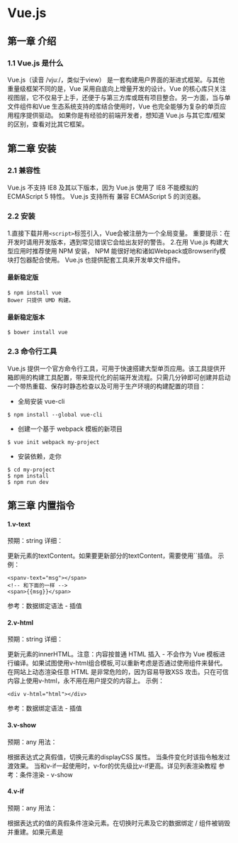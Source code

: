 # Vue.js

## 第一章 介绍

### 1.1 Vue.js 是什么

Vue.js（读音 /vjuː/，类似于view） 是一套构建用户界面的渐进式框架。与其他重量级框架不同的是，Vue 采用自底向上增量开发的设计。Vue 的核心库只关注视图层，它不仅易于上手，还便于与第三方库或既有项目整合。另一方面，当与单文件组件和Vue 生态系统支持的库结合使用时，Vue 也完全能够为复杂的单页应用程序提供驱动。
如果你是有经验的前端开发者，想知道 Vue.js 与其它库/框架的区别，查看对比其它框架。

## 第二章 安装

### 2.1 兼容性

Vue.js 不支持 IE8 及其以下版本，因为 Vue.js 使用了 IE8 不能模拟的 ECMAScript 5 特性。 Vue.js 支持所有
兼容 ECMAScript 5 的浏览器。

### 2.2 安装

1.直接下载并用`<script>`标签引入，Vue会被注册为一个全局变量。
重要提示：在开发时请用开发版本，遇到常见错误它会给出友好的警告。
2.在用 Vue.js 构建大型应用时推荐使用 NPM 安装， NPM 能很好地和诸如Webpack或Browserify模块打包器配合使用。 Vue.js 也提供配套工具来开发单文件组件。

#### 最新稳定版
```angular2html
$ npm install vue
Bower 只提供 UMD 构建。
```
#### 最新稳定版本
```
$ bower install vue
```

### 2.3 命令行工具

Vue.js 提供一个官方命令行工具，可用于快速搭建大型单页应用。该工具提供开箱即用的构建工具配置，带来现代化的前端开发流程。只需几分钟即可创建并启动一个带热重载、保存时静态检查以及可用于生产环境的构建配置的项目：

* 全局安装 vue-cli
```angular2html
$ npm install --global vue-cli
```
* 创建一个基于 webpack 模板的新项目
```angular2html
$ vue init webpack my-project
```
* 安装依赖，走你
```angular2html
$ cd my-project
$ npm install
$ npm run dev
```
## 第三章 内置指令

#### 1.v-text
预期：string
详细：

更新元素的textContent。如果要更新部分的textContent，需要使用``插值。
示例：

```
<spanv-text="msg"></span>
<!-- 和下面的一样 -->
<span>{{msg}}</span>
```
参考：数据绑定语法 - 插值

#### 2.v-html
预期：string
详细：

更新元素的innerHTML。注意：内容按普通 HTML 插入 - 不会作为 Vue 模板进行编译。如果试图使用v-html组合模板,可以重新考虑是否通过使用组件来替代。
在网站上动态渲染任意 HTML 是非常危险的，因为容易导致XSS 攻击。只在可信内容上使用v-html，永不用在用户提交的内容上。
示例：
```angular2html
<div v-html="html"></div>
```
参考：数据绑定语法 - 插值

#### 3.v-show
预期：any
用法：

根据表达式之真假值，切换元素的displayCSS 属性。
当条件变化时该指令触发过渡效果。
当和v-if一起使用时，v-for的优先级比v-if更高。详见列表渲染教程
参考：条件渲染 - v-show

#### 4.v-if
预期：any
用法：

根据表达式的值的真假条件渲染元素。在切换时元素及它的数据绑定 / 组件被销毁并重建。如果元素是<template>，将提出它的内容作为条件块。
当条件变化时该指令触发过渡效果。
参考：条件渲染 - v-if
v-if和v-show
v-if是“真正的”条件渲染，因为它会确保在切换过程中条件块内的事件监听器和子组件适当地被销毁和重建。
v-if也是惰性的：如果在初始渲染时条件为假，则什么也不做——直到条件第一次变为真时，才会开始渲染条件块。
相比之下，v-show就简单得多——不管初始条件是什么，元素总是会被渲染，并且只是简单地基于 CSS 进行切换。
一般来说，v-if有更高的切换开销，而v-show有更高的初始渲染开销。因此，如果需要非常频繁地切换，则使用v-show较好；如果在运行时条件不太可能改变，则使用v-if较好。

#### 5.v-else
不需要表达式
限制：前一兄弟元素必须有v-if或v-else-if。
用法：

为v-if或者v-else-if添加 “else 块”。
    <div v-if="Math.random() > 0.5">
      Now you see me
    </div>
    <div v-else>
      Now you don't
    </div>
参考：

条件渲染 - v-else

#### 6.v-else-if

### 2.1.0 新增
类型:any
限制:前一兄弟元素必须有v-if或v-else-if。
用法:

表示v-if的 “else if 块”。可以链式调用。
```angular2html
<div v-if="type === 'A'">
  A
</div>
<div v-else-if="type === 'B'">
  B
</div>
<div v-else-if="type === 'C'">
  C
</div>
<div v-else>
  Not A/B/C
</div>
```
参考:条件渲染 - v-else-if

#### 7.v-for
预期：Array | Object | number | string
用法：

基于源数据多次渲染元素或模板块。此指令之值，必须使用特定语法alias in expression，为当前遍历的元素提供别名：
```angular2html
<div v-for="item in items">
  {{ item.text }}
</div>
```
另外也可以为数组索引指定别名（或者用于对象的键）：
```angular2html
<div v-for="(item, index) in items"></div>
<div v-for="(val, key) in object"></div>
<div v-for="(val, key, index) in object"></div>
```
v-for默认行为试着不改变整体，而是替换元素。迫使其重新排序的元素,您需要提供一个key的特殊属性:
```angular2html
<div v-for="item in items" :key="item.id">
  {{ item.text }}
</div>
```
v-for的详细用法可以通过以下链接查看教程详细说明。
参考：

列表渲染
key

#### 8.v-on
缩写：@

预期：Function | Inline Statement | Object
参数：event
修饰符：

* `.stop`调用`event.stopPropagation()`。(阻止事件的冒泡方法，不让事件向documen上蔓延，
但是默认事件任然会执行，当你掉用这个方法的时候，如果点击一个连接，这个连接仍然会被打开)

* `.prevent`调用`event.preventDefault()`。(这是阻止默认事件的方法，调用此方法是，连接不会被打开，
但是会发生冒泡，冒泡会传递到上一层的父元素)

* `.capture`添加事件侦听器时使用 capture 模式。

什么是vuejs v-on的capture模式？

这个涉及到了javascript event，事件操作机制。

我们看下javascript的标准的事件监听函数：
```
element.addEventListener(<event-name>, <callback>, <use-capture>);
```
表示在 element 这个对象上面添加一个事件监听器，当监听到有 <event-name> 事件发生的时候，调用 <callback> 这个回调函数。 <use-capture> 这个参数，表示该事件监听是在“捕获”阶段中监听（设置为 true）还是在“冒泡”阶段中监听（设置为 false）。

第三个参数就是你想要的答案。

在Vue.js中，我们用[修饰符](https://cn.vuejs.org/v2/api/#v-on)来达到事件监听是捕获还是冒泡阶段中监听的效果。

看个例子，这会很好帮助你理解冒泡和捕获在dom结构中如何过渡的。

> 默认为冒泡阶段中监听事件

[示例](https://jsfiddle.net/xiaoluoboding/x02gb8jk/)

> 添加修饰符`capture`后在捕获阶段中监听事件

[示例](https://jsfiddle.net/xiaoluoboding/x02gb8jk/3/)


* `.self`只当事件是从侦听器绑定的元素本身触发时才触发回调。

* `.{keyCode | keyAlias}`只当事件是从特定键触发时才触发回调。

* `.native`监听组件根元素的原生事件。

* `.once`只触发一次回调。

* `.left`(2.2.0) 只当点击鼠标左键时触发。

* `.right`(2.2.0) 只当点击鼠标右键时触发。

* `.middle`(2.2.0) 只当点击鼠标中键时触发。

* `.passive`(2.3.0) 以 { passive: true } 模式添加侦听器

用法：

绑定事件监听器。事件类型由参数指定。表达式可以是一个方法的名字或一个内联语句，如果没有修饰符也可以省略。

从2.4.0开始，v-on同样支持不带参数绑定一个事件/监听器键值对的对象。注意当使用对象语法时，是不支持任何修饰器的。

用在普通元素上时，只能监听原生 DOM 事件。用在自定义元素组件上时，也可以监听子组件触发的自定义事件。

在监听原生 DOM 事件时，方法以事件为唯一的参数。如果使用内联语句，语句可以访问一个$event属性：v-on:click="handle('ok', $event)"。

示例：

```angular2html
<!-- 方法处理器 -->
<button v-on:click="doThis"></button>
<!-- 对象语法 (2.4.0+) -->
<button v-on="{ mousedown: doThis, mouseup: doThat }"></button>
<!-- 内联语句 -->
<button v-on:click="doThat('hello', $event)"></button>
<!-- 缩写 -->
<button @click="doThis"></button>
<!-- 停止冒泡 -->
<button @click.stop="doThis"></button>
<!-- 阻止默认行为 -->
<button @click.prevent="doThis"></button>
<!-- 阻止默认行为，没有表达式 -->
<form @submit.prevent></form>
<!--  串联修饰符 -->
<button @click.stop.prevent="doThis"></button>
<!-- 键修饰符，键别名 -->
<input @keyup.enter="onEnter">
<!-- 键修饰符，键代码 -->
<input @keyup.13="onEnter">
<!-- 点击回调只会触发一次 -->
<button v-on:click.once="doThis"></button>
```

在子组件上监听自定义事件（当子组件触发 “my-event” 时将调用事件处理器）：
```angular2html
<my-component @my-event="handleThis"></my-component>
<!-- 内联语句 -->
<my-component @my-event="handleThis(123, $event)"></my-component>
<!-- 组件中的原生事件 -->
<my-component @click.native="onClick"></my-component>
```

参考：

方法与事件处理器
组件 - 自定义事件

#### 9.v-bind
缩写：:

预期：any (with argument) | Object (without argument)
参数：attrOrProp (optional)
修饰符：

.prop
被用于绑定 DOM 属性。( what’s the difference? )
.camel
(2.1.0+) 将 kebab-case 特性名转换为 camelCase. (从 2.1.0 开始支持)
.sync (2.3.0+) 语法糖，会扩展成一个更新父组件绑定值的 v-on 侦听器。
用法：

动态地绑定一个或多个特性，或一个组件 prop 到表达式。
在绑定class或style特性时，支持其它类型的值，如数组或对象。可以通过下面的教程链接查看详情。
在绑定 prop 时，prop 必须在子组件中声明。可以用修饰符指定不同的绑定类型。
没有参数时，可以绑定到一个包含键值对的对象。注意此时class和style绑定不支持数组和对象。
示例：

```
<!-- 绑定一个属性 -->
<img v-bind:src="imageSrc">
<!-- 缩写 -->
<img :src="imageSrc">
<!-- 内联字符串拼接 -->
<img :src="'/path/to/images/' + fileName">
<!-- class 绑定 -->
<div :class="{ red: isRed }"></div>
<div :class="[classA, classB]"></div>
<div :class="[classA, { classB: isB, classC: isC }]">
<!-- style 绑定 -->
<div :style="{ fontSize: size + 'px' }"></div>
<div :style="[styleObjectA, styleObjectB]"></div>
<!-- 绑定一个有属性的对象 -->
<div v-bind="{ id: someProp, 'other-attr': otherProp }"></div>
<!-- 通过 prop 修饰符绑定 DOM 属性 -->
<div v-bind:text-content.prop="text"></div>
<!-- prop 绑定. “prop” 必须在 my-component 中声明。 -->
<my-component :prop="someThing"></my-component>
<!-- 通过 $props 将父组件的 props 一起传给子组件 -->
<child-component v-bind="$props"></child-component>
<!-- XLink -->
<svg><a :xlink:special="foo"></a></svg>
```

.camel修饰符允许在使用 DOM 模板时将v-bind属性名称驼峰化，例如 SVG 的viewBox属性：
```angular2html
<svg :view-box.camel="viewBox"></svg>
```

在使用字符串模板或通过vue-loader/vueify编译时，无需使用.camel。
参考：

Class 与 Style 绑定
组件 - 组件 Props
组件 -.sync修饰符


#### 10.v-model
预期：随表单控件类型不同而不同。
限制：

```angular2html
<inpit></inpit>
<select></select>
<textarea></textarea>
```
components
修饰符：

.lazy
取代 input 监听 change 事件
.number
输入字符串转为数字
.trim
输入首尾空格过滤
用法：

在表单控件或者组件上创建双向绑定。细节请看下面的教程链接。
参考：

表单控件绑定
组件 - 在输入组件上使用自定义事件

#### 11.v-pre
不需要表达式
用法：

跳过这个元素和它的子元素的编译过程。可以用来显示原始 Mustache 标签。跳过大量没有指令的节点会加快编译。
示例：
```angular2html
<span v-pre>{{ "this will not be compiled" }}</span>
```

#### 12.v-cloak
不需要表达式
用法：

这个指令保持在元素上直到关联实例结束编译。和 CSS 规则如`[v-cloak]` { display: none }一起用时，这个指令可以隐藏未编译的 Mustache 标签直到实例准备完毕。
示例：

```angular2html
[v-cloak]{
  display: none;
}
<div v-cloak>
  {{ message }}
</div>
```
不会显示，直到编译结束

#### 13.v-once
不需要表达式
详细：

只渲染元素和组件一次。随后的重新渲染,元素/组件及其所有的子节点将被视为静态内容并跳过。这可以用于优化更新性能。
```angular2html
<!-- 单个元素 -->
<span v-once>This will never change: {{msg}}</span>
<!-- 有子元素 -->
<div v-once>
  <h1>comment</h1>
  <p>{{msg}}</p>
</div>
<!-- 组件 -->
<my-component v-once :comment="msg"></my-component>
<!-- v-for 指令-->
<ul>
  <li v-for="i in list" v-once>{{i}}</li>
</ul>
```
参考：

数据绑定语法- 插值
组件 - 使用 v-once 实现轻量的静态组件
第四章 自定义指令

### 4.1 简介

除了默认设置的核心指令( v-model 和 v-show ),Vue 也允许注册自定义指令。注意，在 Vue2.0 里面，代码复用的主要形式和抽象是组件——然而，有的情况下,你仍然需要对纯 DOM 元素进行底层操作,这时候就会用到自定义指令。
下面这个例子将聚焦一个 input 元素,代码如下：
```angular2html
// 注册一个全局自定义指令 v-focus
Vue.directive('focus', {
  // 当绑定元素插入到 DOM 中。
  inserted: function (el) {
    // 聚焦元素
    el.focus()
  }
})
```

然后你可以在模板中任何元素上使用新的 v-focus 属性：
```angular2html
<input v-focus>
```

### 4.2 钩子函数

指令定义函数提供了几个钩子函数（可选）：
bind: 只调用一次，指令第一次绑定到元素时调用，用这个钩子函数可以定义一个在绑定时执行一次的初始化动作。
inserted: 被绑定元素插入父节点时调用（父节点存在即可调用，不必存在于 document 中）。
update: 所在组件的 VNode 更新时调用，但是可能发生在其孩子的 VNode 更新之前。指令的值可能发生了改变也可能没有。但是你可以通过比较更新前后的值来忽略不必要的模板更新 (详细的钩子函数参数见下)。
componentUpdated: 所在组件的 VNode及其孩子的 VNode全部更新时调用。
unbind: 只调用一次， 指令与元素解绑时调用。
接下来我们来看一下钩子函数的参数 (包括el，binding，vnode，oldVnode) 。

### 4.3 钩子函数参数

钩子函数被赋予了以下参数：
el: 指令所绑定的元素，可以用来直接操作 DOM 。
binding: 一个对象，包含以下属性：
name: 指令名，不包括v-前缀。
value: 指令的绑定值， 例如：v-my-directive="1 + 1", value 的值是2。
oldValue: 指令绑定的前一个值，仅在update和componentUpdated钩子中可用。无论值是否改变都可用。
expression: 绑定值的字符串形式。 例如v-my-directive="1 + 1"， expression 的值是"1 + 1"。
arg: 传给指令的参数。例如v-my-directive:foo， arg 的值是"foo"。
modifiers: 一个包含修饰符的对象。 例如：v-my-directive.foo.bar, 修饰符对象 modifiers 的值是{ foo: true, bar: true }。
vnode: Vue 编译生成的虚拟节点，查阅VNode API了解更多详情。
oldVnode: 上一个虚拟节点，仅在update和componentUpdated钩子中可用。
样例：

```angular2html
<div id="hook-arguments-example" v-demo:foo.a.b="message"></div>
Vue.directive('demo', {
  bind: function (el, binding, vnode) {
    var s = JSON.stringify
    el.innerHTML =
      'name: '       + s(binding.name) + '<br>' +
      'argument: '   + s(binding.arg) + '<br>' +
      'modifiers: '  + s(binding.modifiers) + '<br>' +
      'vnode keys: ' + Object.keys(vnode).join(', ')
  }
})
new Vue({
  el: '#hook-arguments-example',
  data: {
    message: 'hello!'
  }
})
name: "demo"
value: "hello!"
expression: "message"
argument: "foo"
modifiers: {"a":true,"b":true}
vnode keys: tag, data, children, text, elm, ns, context, functionalContext, key, componentOptions, componentInstance, parent, raw, isStatic, isRootInsert, isComment, isCloned, isOnce, asyncFactory, asyncMeta, isAsyncPlaceholder
```

### 4.4 函数简写

大多数情况下，我们可能想在bind和update钩子上做重复动作，并且不想关心其它的钩子函数。可以这样写:
```angular2html
Vue.directive('color-swatch', function (el, binding) {
  el.style.backgroundColor = binding.value
})
```

4.5 对象自变量

如果指令需要多个值，可以传入一个 JavaScript 对象字面量。记住，指令函数能够接受所有合法类型的 JavaScript 表达式。
```angular2html
<div v-demo="{ color: 'white', text: 'hello!' }"></div>
Vue.directive('demo', function (el, binding) {
  console.log(binding.value.color) // => "white"
  console.log(binding.value.text)  // => "hello!"
})
```

## 第五章 过滤器

Vue.js 允许你自定义过滤器，可被用作一些常见的文本格式化。过滤器可以用在两个地方：mustache 插值和v-bind表达式。过滤器应该被添加在 JavaScript 表达式的尾部，由“管道”符指示：
```angular2html
<!-- in mustaches -->
{{ message | capitalize }}
<!-- in v-bind -->
<div v-bind:id="rawId | formatId"></div>
```

过滤器函数总接受表达式的值 (之前的操作链的结果) 作为第一个参数。在这个例子中，capitalize过滤器函数将会收到message
的值作为第一个参数。
```angular2html
new Vue({
  // ...
  filters: {
    capitalize: function (value) {
      if (!value) return ''
      value = value.toString()
      return value.charAt(0).toUpperCase() + value.slice(1)
    }
  }
})
```

过滤器可以串联：
```angular2html
{{ message | filterA | filterB }}
```

在这个例子中，filterA拥有单个参数，它会接收message的值，然后调用filterB，且filterA的处理结果将会作为filterB的单个参数传递进来。
过滤器是 JavaScript 函数，因此可以接受参数：
```angular2html
{{ message | filterA('arg1', arg2) }}
```

这里，filterA是个拥有三个参数的函数。message的值将会作为第一个参数传入。字符串'arg1'将作为第二个参数传给filterA，表达式arg2的值将作为第三个参数。